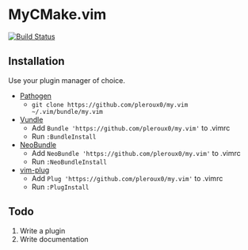 # MyCMake.vim

[![Build Status](https://dev.azure.com/pleroux0/vim/_apis/build/status/pleroux0.MyCMake.vim?branchName=master)](https://dev.azure.com/pleroux0/vim/_build/latest?definitionId=9&branchName=master)

## Installation

Use your plugin manager of choice.

- [Pathogen](https://github.com/tpope/vim-pathogen)
  - `git clone https://github.com/pleroux0/my.vim ~/.vim/bundle/my.vim`
- [Vundle](https://github.com/gmarik/vundle)
  - Add `Bundle 'https://github.com/pleroux0/my.vim'` to .vimrc
  - Run `:BundleInstall`
- [NeoBundle](https://github.com/Shougo/neobundle.vim)
  - Add `NeoBundle 'https://github.com/pleroux0/my.vim'` to .vimrc
  - Run `:NeoBundleInstall`
- [vim-plug](https://github.com/junegunn/vim-plug)
  - Add `Plug 'https://github.com/pleroux0/my.vim'` to .vimrc
  - Run `:PlugInstall`

## Todo

1. Write a plugin
2. Write documentation
